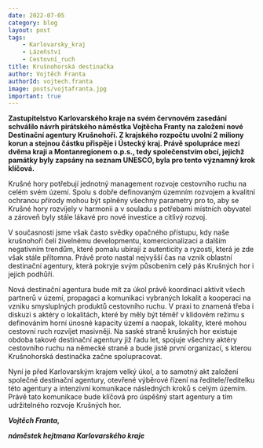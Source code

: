 ```yaml
---
date: 2022-07-05
category: blog
layout: post
tags:
    - Karlovarsky_kraj
    - Lázeňství
    - Cestovní_ruch
title: Krušnohorská destinačka
author: Vojtěch Franta
authorId: vojtech.franta
image: posts/vojtafranta.jpg
important: true
---
```

**Zastupitelstvo Karlovarského kraje na svém červnovém zasedání schválilo návrh pirátského náměstka Vojtěcha Franty na založení nové Destinační agentury Krušnohoří. Z krajského rozpočtu uvolní 2 miliony korun a stejnou částku přispěje i Ústecký kraj. Právě spolupráce mezi dvěma kraji a Montanregionem o.p.s., tedy společenstvím obcí, jejichž památky byly zapsány na seznam UNESCO, byla pro tento významný krok klíčová.**


Krušné hory potřebují jednotný management rozvoje cestovního ruchu na celém svém území. Spolu s dobře definovaným územním rozvojem a kvalitní ochranou přírody mohou být splněny všechny parametry pro to, aby se Krušné hory rozvíjely v harmonii a v souladu s potřebami místních obyvatel a zároveň byly stále lákavé pro nové investice a citlivý rozvoj.

V současnosti jsme však často svědky opačného přístupu, kdy naše krušnohoří čelí živelnému developmentu, komercionalizaci a dalším negativním trendům, které pomalu ubírají z autenticity a ryzosti, která je zde však stále přítomna. Právě proto nastal nejvyšší čas na vznik oblastní destinační agentury, která pokryje svým působením celý pás Krušných hor i jejich podhůří.

Nová destinační agentura bude mít za úkol právě koordinaci aktivit všech partnerů v území, propagaci a komunikaci vybraných lokalit a kooperaci na vzniku smysluplných produktů cestovního ruchu. V praxi to znamená třeba i diskuzi s aktéry o lokalitách, které by měly být téměř v klidovém režimu s definováním horní únosné kapacity území a naopak, lokality, které mohou cestovní ruch rozvíjet masivněji. Na saské straně krušných hor existuje obdoba takové destinační agentury již řadu let, spojuje všechny aktéry cestovního ruchu na německé straně a bude jistě první organizací, s kterou Krušnohorská destinačka začne spolupracovat.

Nyní je před Karlovarským krajem velký úkol, a to samotný akt založení společné destinační agentury, otevřené výběrové řízení na ředitele/ředitelku této agentury a intenzivní komunikace následných kroků s celým územím. Právě tato komunikace bude klíčová pro úspěšný start agentury a tím udržitelného rozvoje Krušných hor.

***Vojtěch Franta,***

***náměstek hejtmana Karlovarského kraje***


